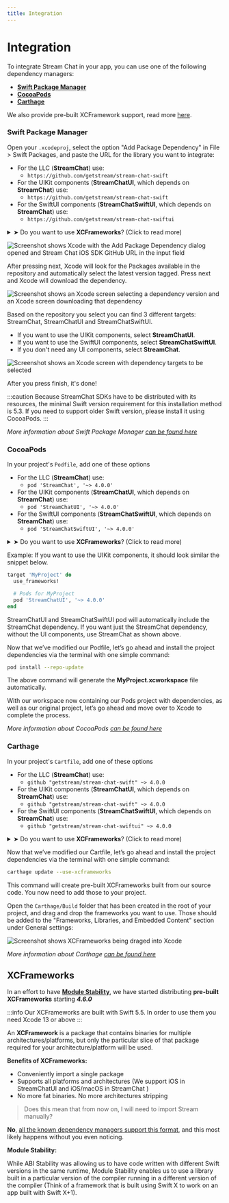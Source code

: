 ```yaml
---
title: Integration
---
```


# Integration

To integrate Stream Chat in your app, you can use one of the following dependency managers:

- [**Swift Package Manager**](#swift-package-manager)
- [**CocoaPods**](#cocoapods)
- [**Carthage**](#carthage)

We also provide pre-built XCFramework support, read more [here](#xcframeworks).

### Swift Package Manager

Open your `.xcodeproj`, select the option "Add Package Dependency" in File > Swift Packages, and paste the URL for the library you want to integrate:

- For the LLC (**StreamChat**) use:
  - `https://github.com/getstream/stream-chat-swift`
- For the UIKit components (**StreamChatUI**, which depends on **StreamChat**) use:
  - `https://github.com/getstream/stream-chat-swift`
- For the SwiftUI components (**StreamChatSwiftUI**, which depends on **StreamChat**) use:
  - `https://github.com/getstream/stream-chat-swiftui`

<details><summary>➤ Do you want to use <b>XCFrameworks</b>? (Click to read more)</summary>
<p>

:::caution
Our XCFrameworks are built with **Swift 5.5**. In order to use them you need **Xcode 13** or above
:::

You can learn more about [our Module Stable XCFrameworks here](#xcframeworks)

- For the LLC (**StreamChat**) use:
  - `https://github.com/getstream/stream-chat-swift-spm`
- For the UIKit components (**StreamChatUI**, which depends on **StreamChat**) use:
  - `https://github.com/getstream/stream-chat-swift-spm`

</p>
</details>

![Screenshot shows Xcode with the Add Package Dependency dialog opened and Stream Chat iOS SDK GitHub URL in the input field](../assets/spm-00.png)

After pressing next, Xcode will look for the Packages available in the repository and automatically select the latest version tagged. Press next and Xcode will download the dependency.

![Screenshot shows an Xcode screen selecting a dependency version and an Xcode screen downloading that dependency](../assets/spm-01.png)

Based on the repository you select you can find 3 different targets: StreamChat, StreamChatUI and StreamChatSwiftUI.

- If you want to use the UIKit components, select **StreamChatUI**.
- If you want to use the SwiftUI components, select **StreamChatSwiftUI**.
- If you don't need any UI components, select **StreamChat**.

![Screenshot shows an Xcode screen with dependency targets to be selected](../assets/spm-02.png)

After you press finish, it's done!

:::caution
Because StreamChat SDKs have to be distributed with its resources, the minimal Swift version requirement for this installation method is 5.3. If you need to support older Swift version, please install it using CocoaPods.
:::

_More information about Swift Package Manager [can be found here](https://www.swift.org/package-manager/)_

### CocoaPods

In your project's `Podfile`, add one of these options

- For the LLC (**StreamChat**) use:
  - `pod 'StreamChat', '~> 4.0.0'`
- For the UIKit components (**StreamChatUI**, which depends on **StreamChat**) use:
  - `pod 'StreamChatUI', '~> 4.0.0'`
- For the SwiftUI components (**StreamChatSwiftUI**, which depends on **StreamChat**) use:
  - `pod 'StreamChatSwiftUI', '~> 4.0.0'`

<details><summary>➤ Do you want to use <b>XCFrameworks</b>? (Click to read more)</summary>
<p>

:::caution
Our XCFrameworks are built with **Swift 5.5**. In order to use them you need **Xcode 13** or above
:::

You can learn more about [our Module Stable XCFrameworks here](#xcframeworks)

- For the LLC (**StreamChat**) use:
  - `pod 'StreamChat-XCFramework', '~> 4.0.0'`
- For the UIKit components (**StreamChatUI**, which depends on **StreamChat**) use:
  - `pod 'StreamChatUI-XCFramework', '~> 4.0.0'`

</p>
</details>

Example: If you want to use the UIKit components, it should look similar the snippet below.

```ruby
target 'MyProject' do
  use_frameworks!

  # Pods for MyProject
  pod 'StreamChatUI', '~> 4.0.0'
end
```

StreamChatUI and StreamChatSwiftUI pod will automatically include the StreamChat dependency. If you want just the StreamChat dependency, without the UI components, use StreamChat as shown above.

Now that we’ve modified our Podfile, let’s go ahead and install the project dependencies via the terminal with one simple command:

```bash
pod install --repo-update
```

The above command will generate the **MyProject.xcworkspace** file automatically.

With our workspace now containing our Pods project with dependencies, as well as our original project, let’s go ahead and move over to Xcode to complete the process.

_More information about CocoaPods [can be found here](https://cocoapods.org/)_

### Carthage

In your project's `Cartfile`, add one of these options

- For the LLC (**StreamChat**) use:
  - `github "getstream/stream-chat-swift" ~> 4.0.0`
- For the UIKit components (**StreamChatUI**, which depends on **StreamChat**) use:
  - `github "getstream/stream-chat-swift" ~> 4.0.0`
- For the SwiftUI components (**StreamChatSwiftUI**, which depends on **StreamChat**) use:
  - `github "getstream/stream-chat-swiftui" ~> 4.0.0`

<details><summary>➤ Do you want to use <b>XCFrameworks</b>? (Click to read more)</summary>
<p>

:::caution
Our XCFrameworks are built with **Swift 5.5**. In order to use them you need **Xcode 13** or above
:::

You can learn more about [our Module Stable XCFrameworks here](#xcframeworks)

- For the LLC (**StreamChat**) use:
  - `binary "https://raw.githubusercontent.com/GetStream/stream-chat-swift/main/StreamChatArtifacts.json" ~> 4.0`
- For the UIKit components (**StreamChatUI**, which depends on **StreamChat**) use:
  - `binary "https://raw.githubusercontent.com/GetStream/stream-chat-swift/main/StreamChatArtifacts.json" ~> 4.0`

</p>
</details>

Now that we’ve modified our Cartfile, let’s go ahead and install the project dependencies via the terminal with one simple command:

```bash
carthage update --use-xcframeworks
```

This command will create pre-built XCFrameworks built from our source code. You now need to add those to your project.

Open the `Carthage/Build` folder that has been created in the root of your project, and drag and drop the frameworks you want to use. Those should be added to the "Frameworks, Libraries, and Embedded Content" section under General settings:

![Screenshot shows XCFrameworks being draged into Xcode](../assets/carthage-drag.png)

_More information about Carthage [can be found here](https://github.com/Carthage/Carthage)_

## XCFrameworks

In an effort to have [**Module Stability**](https://www.swift.org/blog/library-evolution/), we have started distributing **pre-built XCFrameworks** starting ***4.6.0***

:::info
Our XCFrameworks are built with Swift 5.5. In order to use them you need Xcode 13 or above
:::

An **XCFramework** is a package that contains binaries for multiple architectures/platforms, but only the particular slice of that package required for your architecture/platform will be used.

**Benefits of XCFrameworks:**
- Conveniently import a single package
- Supports all platforms and architectures (We support iOS in StreamChatUI and iOS/macOS in StreamChat )
- No more fat binaries. No more architectures stripping

> Does this mean that from now on, I will need to import Stream manually?

**No**, [all the known dependency managers support this format](#), and this most likely happens without you even noticing.


**Module Stability:**

While ABI Stability was allowing us to have code written with different Swift versions in the same runtime, Module Stability enables us to use a library built in a particular version of the compiler running in a different version of the compiler (Think of a framework that is built using Swift X to work on an app built with Swift X+1).